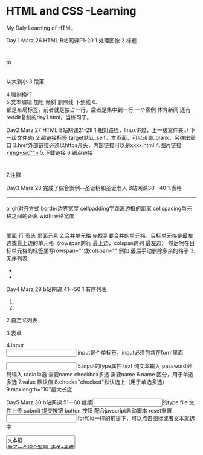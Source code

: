# HTML and CSS -Learning
My Daly Learning of HTML

Day 1 Marz 26 HTML B站网课P1-20
1.处理图像<img src="" title="" alt="" width="" height="" border=""/>
2.标题<h1></h1> to <h6></h6> 从大到小
3.段落<p></p>
4.强制换行<br />
5.文本编辑
  加粗 <strong></strong>
  倾斜 <em></em>
  删除线 <del></del>
  下划线 <ins></ins>
6.<div></div> <span></span>都是布局标签，前者就是独占一行，后者是集中到一行
一个案例 体育新闻 还有reddit复制的day1.html，当练习了。

Day2 Marz 27 HTML B站网课21-29
1.相对路径，linux讲过，上一级文件夹../ 下一级文件夹/
2.超链接标签<a href="" target=""></a> target默认_self，本页面，可以设置_blank，另弹出窗口
3.href外部链接必须以https开头，内部链接可以是xxxx.html
4.图片链接<a href="" target=""><img=src""></a>
5.下载链接<a href="xxx.zip"></a>
6.锚点链接<a href="#A"></a> <h1 id="A"></h1>
7.注释 <!--我是注释-->

Day3 Marz 28
完成了综合案例--圣诞树和圣诞老人
B站网课30--40
1.表格
<table align="center/left/right" border="1" cellpadding="20" cellspacing="0" width="1000"></table>
aligh对齐方式 border边界宽度 cellpadding字距离边框的距离 cellspacing单元格之间的距离 width表格宽度
<table></table>里面<thead></thead> <tbody></tbody>
行<tr></tr> 表头<th></th> 里面元素<td></td>
2.合并单元格
先找到要合并的单元格，目标单元格是最左边或最上边的单元格（rowspan跨行 最上边，colspan跨列 最左边）
然后呢在目标单元格的标签里写rowspan=""或colspan="" 例如<td rowapan="2"></td>
最后手动删除多余的格子
3.无序列表
<ul>
  <li></li>
  <li></li>
</ul>

Day4 Marz 29 b站网课 41--50
1.有序列表
<ol>
  <li></li>
  <li></li>
</ol>
2.自定义列表
<dl>
  <dt></dt>
  <dd></dd>
  <dd></dd>
</dl>
3.表单
<form></form>
4.input
<form>
  <input> input是个单标签，input必须包含在form里面
</form>
<input type="" name="" value="" checked="" maxlength="">
5.input的type属性
text 纯文本输入
password密码输入
radio单选 需要name
checkbox多选 需要name
6.name 区分，用于单选多选
7.value 默认值
8.check="checked"默认选上（用于单选多选）
9.maxlength="10"最大长度

Day5 Marz 30 b站网课 51--60
继续<input>的type
file 文件上传
submit 提交按钮
button 按钮 配合javscript启动脚本
reset重置
<label for=""><input id=""></label> for和id一样的前提下，可以点击图标或者文本就选中
<textarea>文本框
做了一个综合案例 表单+表格+列表
html完结 明天css

Day6 CSS第一天 b站网课 61--70
选择器
标签选择器
p {
  attributes
}
类选择器
一定不要忘记点"."
<style>
  .red{
    background-color: red;
  }
</style>
<body>
  <div class="red">jjj</div>
</body>
id选择器
<style>
  #red{
    background-color: red;
  }
</style>
<body>
  <div id="red">jjj</div>
</body>
实际开发中，设计样式用类多，id一般用于和js一起使用

Day7 April 1st
CSS b站网课 71-80， 310 remain
1.通配符选择器
*{
  Attributes
}
这个选择器能把所有的标签选中，包括html，body，div，p等
2.CSS字体属性
字体库 font-family 
字体大小 font-size 注意px
字体样式 font-style italic意大利斜体 normal正体
字体粗细 font-weight 没有单位
font连写：style weight size family 注意顺序，可以一行解决，不过初学者还是算了 慢慢来 欲速则不达
3.CSS文本装饰
color：预设置颜色 十六进制 rgb
十六进制-#001100 from PS
rgb 最方便
预设置也很简单
文本对齐：text-align：left/right/center
装饰文本: text-decoration: none/ underline/ overline/ linethrough
none可以删除下划线，主要用于链接
underline主要用于突出

Day 8 April 2 B网课 81--100 CSS
1.CSS文本缩进 text-indent:20px or 2em
2.行间距 ；line height：20px emmt简写lh20px
3.CSS引入方式 三种 在此不多赘述
值得一提的是 若把CSS分文件编写，<link rel="stylesheet" href="my.css">直接link+tab自动出来，不用记
4.Chrome调试工具 cmd+opt+J element 右上角
5.Emmet语法 多敲就会了
6.复合选择器
子元素选择器   ol li {} 选择所有li
亲儿子选择器，只选择亲的 .nav a{} 只选择.nav下一级的，孙子级别的不选

Day9 April 3 B网课 101--110 CSS
1.并集选择器
div,
p{
  样式语句
}
2.链接伪类选择器
a:link {} 选择所有未被访问的链接
a:visited {} 选择所有访问过的链接
a:hover {} 选择鼠标悬停的链接
a:active {} 选择鼠标按下但还未松开的链接
LVHA的顺序不能乱 最常用的就是给a设置一个样式，给hover设置一个样式
3.:focus伪类选择器
选择有光标的表单元素编辑
input:focus{
  background-color:pink
}
<input type='text'>
4.元素显示模式
块元素<div></div> <p></p> <h></h> <ol></ul>
自己独占一行，高度宽度内边距都可以控制，宽度默认是浏览器宽度100%，是一个盒子，里面可以放行内元素或者块元素
行内元素
<a><span>
一行可以放多个元素，高度宽度不能直接设置，默认宽度就是本身内容的宽度，只能容纳文本或者其他行内元素
行内块元素
<img /> <input /> <td />
一行可以放多个这种元素，可是大小可以控制

Day10 April4 B站网课 111--128 CSS
1.显示模式的转换 Display
行内转块：Display:block;
块转行内：Display:inline;
转化为二者特性兼具的模式：Display:inline-block;
2.单行文字垂直居中的技巧
设定line-height和height相同
3.CSS背景颜色
background-color
4.背景图片
background-image url()
5.背景大小
background-size xxpx xxpx
6.背景位置 
俩坐标 前面是x后面是y 可以用left right top bottom center这种也可以用px 分别指距离左边框和上边框的距离，可以混合
7.背景图片常用于小logo的放置，因为它比较方便控制位置
8.网页大背景直接写在body{}里面
9.背景固定 background-attachment:scroll or fixed 背景图片是否随文字滚动
10.背景色设置半透明：rgba（0，0，0，0.3）最后面的值是透明度，0是透明1是完全不透明，文字不受影响

Day11 April 5 B站网课 129--140 CSS
1.CSS的层叠性，相同选择器针对同一个元素 下面的比上面的优先级高
2.继承性 子标签继承父标签的特性 例如文本颜色 字号 行高等
3.优先级 同一个元素指定多个选择器时 选择器相同执行层叠性  选择器不同  执行优先级根据权重 !important>style行内修改>ID>class>标签>继承，其中继承的权重为0，权重可以叠加，记住那个表格
4.盒子模型-网页布局的核心就是用CSS摆盒子
5.border边框 border: 10px solid red 三个元素 顺序不重要 样式：solid dashed dotted比较常用
6.可以用border-left/right/top/bottom指定某个边的样式如果写在下面某个边的样式，则会覆盖，利用层叠性。
